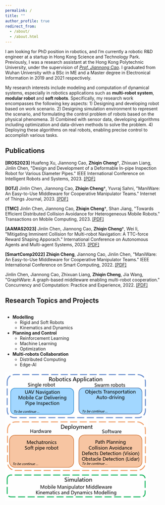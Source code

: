 ```yaml
---
permalink: /
title: ""
author_profile: true
redirect_from: 
  - /about/
  - /about.html
---
```


I am looking for PhD position in robotics, and I’m currently a robotic R&D engineer at a startup in Hong Kong Science and Technology Park. Previously, I was a research assistant at the Hong Kong Polytechnic University, under the supervision of *[Prof. Jiannong Cao](https://www4.comp.polyu.edu.hk/~csjcao/)*. I graduated from Wuhan University with a BSc in ME and a Master degree in Electronical Information in 2019 and 2021 respectively.

My research interests include modeling and computation of dynamical systems, especially in robotics applications such as **multi-robot system**, **modular robot** and **soft robots**. Specifically, my research work encompasses the following key aspects: 1) Designing and developing robot based on work scenario. 2) Designing simulation environment to represent the scenario, and formulating the control problem of robots based on the physical phenomena. 3) Combined with sensor data, developing algorithms including optimization and data-driven methods to solve the problem. 4) Deploying these algorithms on real robots, enabling precise control to accomplish various tasks.

Publications
------

**[IROS2023]** Huafeng Xu, Jiannong Cao, **Zhiqin Cheng**†, Zhixuan Liang, Jinlin Chen, "Design and Development of a Deformable In-pipe Inspection Robot for Various Diameter Pipes." IEEE International Conference on Intelligent Robots and Systems, 2023. [[PDF]](https://ieeexplore.ieee.org/document/10341512)

**[IOTJ]** Jinlin Chen, Jiannong Cao, **Zhiqin Cheng**†, Yuvraj Sahni, "ManiWare: An Easy-to-Use Middleware for Cooperative Manipulator Teams." Internet of Things Journal, 2023. [[PDF]](https://ieeexplore.ieee.org/document/10136704)

**[TMC]** Jinlin Chen, Jiannong Cao, **Zhiqin Cheng**†, Shan Jiang, "Towards Efficient Distributed Collision Avoidance for Heterogeneous Mobile Robots." Transactions on Mobile Computing, 2023. [[PDF]](https://ieeexplore.ieee.org/document/10135137)

**[AAMAS2023]** Jinlin Chen, Jiannong Cao, **Zhiqin Cheng**†, Wei li, "Mitigating Imminent Collision for Multi-robot Navigation: A TTC-force Reward Shaping Apporach." International Conference on Autonomous Agents and Multi-agent Systems, 2023. [[PDF]](https://dl.acm.org/doi/10.5555/3545946.3598797)

**[SmartComp2022]** **Zhiqin Cheng**, Jiannong Cao, Jinlin Chen, "ManiWare: An Easy-to-Use Middleware for Cooperative Manipulator Teams." IEEE International Conference on Smart Computing, 2022. [[PDF]](https://ieeexplore.ieee.org/document/9821086)

Jinlin Chen, Jiannong Cao, Zhixuan Liang, **Zhiqin Cheng**, Jia Wang, "GraphWare: A graph-based middleware enabling multi-robot cooperation." Concurrency and Computation: Practice and Experience, 2022. [[PDF]](https://onlinelibrary.wiley.com/doi/10.1002/cpe.6995)


Research Topics and Projects
------

<div style="width:300px; height:auto; float:left; display:inline">
<ul>
<li><strong>Modelling</strong>
<ul>
<li>Rigid and Soft Robots</li>
<li>Kinematics and Dynamics</li>
</ul>
</li>
<li><strong>Planning and Control</strong>
<ul>
<li>Reinforcement Learning</li>
<li>Machine Learning</li>
<li>Optimization</li>
</ul>
</li>
<li><strong>Multi-robots Collaboration</strong>
<ul>
<li>Distributed Computing</li>
<li>Edge-AI</li>
</ul>
</li>
</ul>
</div>
<div style="width:460px; height:auto; float:left; display:inline">
<img src="/images/projects.png" />
</div>
